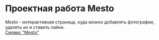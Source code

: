 # Проектная работа Mesto
*Mesto* - интерактивная страница, куда можно добавлять фотографии, удалять их и ставить лайки.  
[Сервис "Mesto"](https://grisha02.github.io/mesto-project-ff/)
